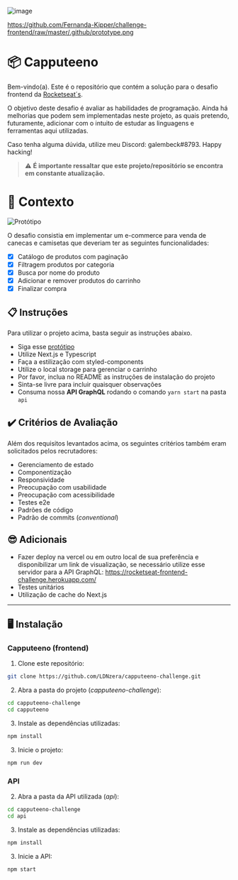 ![image](https://user-images.githubusercontent.com/40845824/121069742-3accdb00-c7a4-11eb-87d0-3dc47e433762.png)

https://github.com/Fernanda-Kipper/challenge-frontend/raw/master/.github/prototype.png

# 📦 Capputeeno

Bem-vindo(a). Este é o repositório que contém a solução para o desafio frontend da [Rocketseat´s](https://www.rocketseat.com.br/).

O objetivo deste desafio é avaliar as habilidades de programação. Ainda há melhorias que podem sem implementadas neste projeto, as quais pretendo, futuramente, adicionar com o intuito de estudar as linguagens e ferramentas aqui utilizadas.

Caso tenha alguma dúvida, utilize meu Discord: galembeck#8793.
Happy hacking!

> ⚠️ **É importante ressaltar que este projeto/repositório se encontra em constante atualização.**

# 🧠 Contexto

![Protótipo](./.github/capputeeno.png)

O desafio consistia em implementar um e-commerce para venda de canecas e camisetas que deveriam ter as seguintes funcionalidades:

- [x] Catálogo de produtos com paginação
- [x] Filtragem produtos por categoria
- [x] Busca por nome do produto
- [x] Adicionar e remover produtos do carrinho
- [x] Finalizar compra

## 📋 Instruções

Para utilizar o projeto acima, basta seguir as instruções abaixo.

- Siga esse [protótipo](https://www.figma.com/file/rET9F2CeUEJdiVN7JRu993/E-commerce---capputeeno?node-id=680%3A6449)
- Utilize Next.js e Typescript
- Faça a estilização com styled-components
- Utilize o local storage para gerenciar o carrinho
- Por favor, inclua no README as instruções de instalação do projeto
- Sinta-se livre para incluir quaisquer observações
- Consuma nossa **API GraphQL** rodando o comando `yarn start` na pasta `api`

## ✔️ Critérios de Avaliação

Além dos requisitos levantados acima, os seguintes critérios também eram solicitados pelos recrutadores:

- Gerenciamento de estado
- Componentização
- Responsividade
- Preocupação com usabilidade
- Preocupação com acessibilidade
- Testes e2e
- Padrões de código
- Padrão de commits (_conventional_)

## 😎 Adicionais

- Fazer deploy na vercel ou em outro local de sua preferência e disponibilizar um link de visualização, se necessário utilize esse servidor para a API GraphQL: https://rocketseat-frontend-challenge.herokuapp.com/
- Testes unitários
- Utilização de cache do Next.js

---

## 🖥️ Instalação

### Capputeeno (frontend)

1. Clone este repositório:

```bash
git clone https://github.com/LDNzera/capputeeno-challenge.git
```

2. Abra a pasta do projeto (_capputeeno-challenge_):

```bash
cd capputeeno-challenge
cd capputeeno
```

3. Instale as dependências utilizadas:

```bash
npm install
```

3. Inicie o projeto:

```bash
npm run dev
```

### API

2. Abra a pasta da API utilizada (_api_):

```bash
cd capputeeno-challenge
cd api
```

3. Instale as dependências utilizadas:

```bash
npm install
```

3. Inicie a API:

```bash
npm start
```
